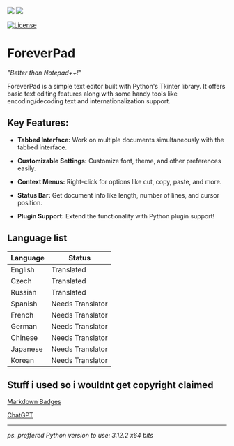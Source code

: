 [<img src="https://img.shields.io/badge/github-%23121011.svg?style=for-the-badge&logo=github&logoColor=white">](https://github.com/TheLocalMoon/ForeverPad)
[<img src="https://img.shields.io/badge/Discord-%235865F2.svg?style=for-the-badge&logo=discord&logoColor=white">](https://discord.gg/Rrkxst2GWn)

[![License](https://img.shields.io/badge/License-Apache_2.0-blue.svg)](https://opensource.org/licenses/Apache-2.0)
# ForeverPad
*"Better than Notepad++!"*

ForeverPad is a simple text editor built with Python's Tkinter library. It offers basic text editing features along with some handy tools like encoding/decoding text and internationalization support.


## Key Features:

- **Tabbed Interface:** Work on multiple documents simultaneously with the tabbed interface.

- **Customizable Settings:** Customize font, theme, and other preferences easily.

- **Context Menus:** Right-click for options like cut, copy, paste, and more.

- **Status Bar:** Get document info like length, number of lines, and cursor position.

- **Plugin Support:** Extend the functionality with Python plugin support!

## Language list
| Language   | Status         |
|------------|----------------|
| English    | Translated     |
| Czech      | Translated     |
| Russian    | Translated     |
| Spanish    | Needs Translator |
| French     | Needs Translator |
| German     | Needs Translator |
| Chinese    | Needs Translator |
| Japanese   | Needs Translator |
| Korean     | Needs Translator |

## Stuff i used so i wouldnt get copyright claimed

[Markdown Badges](https://ileriayo.github.io/markdown-badges/)

[ChatGPT](https://chat.openai.com/)

----------------------------------------

*ps. preffered Python version to use: 3.12.2 x64 bits*